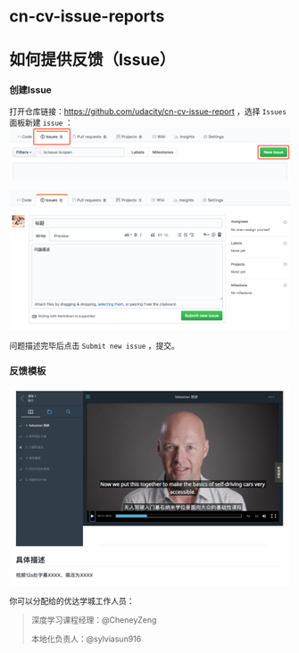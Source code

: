 # cn-cv-issue-reports
# 如何提供反馈（Issue）

### 创建Issue

打开仓库链接：https://github.com/udacity/cn-cv-issue-report ，选择 `Issues` 面板新建 `issue` ：![new issue](beta-test/new-issue.png)



![add-comment](beta-test/add-comment.png)



问题描述完毕后点击 `Submit new issue` ，提交。



### 反馈模板

![temp](beta-test/demo_Sebastrian.png)



你可以分配给的优达学城工作人员：

> 深度学习课程经理：@CheneyZeng
>
> 本地化负责人：@sylviasun916
>


